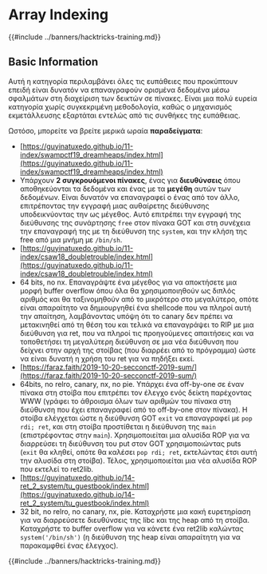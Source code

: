 # Array Indexing

{{#include ../banners/hacktricks-training.md}}

## Basic Information

Αυτή η κατηγορία περιλαμβάνει όλες τις ευπάθειες που προκύπτουν επειδή είναι δυνατόν να επαναγραφούν ορισμένα δεδομένα μέσω σφαλμάτων στη διαχείριση των δεικτών σε πίνακες. Είναι μια πολύ ευρεία κατηγορία χωρίς συγκεκριμένη μεθοδολογία, καθώς ο μηχανισμός εκμετάλλευσης εξαρτάται εντελώς από τις συνθήκες της ευπάθειας.

Ωστόσο, μπορείτε να βρείτε μερικά ωραία **παραδείγματα**:

- [https://guyinatuxedo.github.io/11-index/swampctf19_dreamheaps/index.html](https://guyinatuxedo.github.io/11-index/swampctf19_dreamheaps/index.html)
- Υπάρχουν **2 συγκρουόμενοι πίνακες**, ένας για **διευθύνσεις** όπου αποθηκεύονται τα δεδομένα και ένας με τα **μεγέθη** αυτών των δεδομένων. Είναι δυνατόν να επαναγραφεί ο ένας από τον άλλο, επιτρέποντας την εγγραφή μιας αυθαίρετης διεύθυνσης υποδεικνύοντας την ως μέγεθος. Αυτό επιτρέπει την εγγραφή της διεύθυνσης της συνάρτησης `free` στον πίνακα GOT και στη συνέχεια την επαναγραφή της με τη διεύθυνση της `system`, και την κλήση της free από μια μνήμη με `/bin/sh`.
- [https://guyinatuxedo.github.io/11-index/csaw18_doubletrouble/index.html](https://guyinatuxedo.github.io/11-index/csaw18_doubletrouble/index.html)
- 64 bits, no nx. Επαναγράψτε ένα μέγεθος για να αποκτήσετε μια μορφή buffer overflow όπου όλα θα χρησιμοποιηθούν ως διπλός αριθμός και θα ταξινομηθούν από το μικρότερο στο μεγαλύτερο, οπότε είναι απαραίτητο να δημιουργηθεί ένα shellcode που να πληροί αυτή την απαίτηση, λαμβάνοντας υπόψη ότι το canary δεν πρέπει να μετακινηθεί από τη θέση του και τελικά να επαναγράψει το RIP με μια διεύθυνση για ret, που να πληροί τις προηγούμενες απαιτήσεις και να τοποθετήσει τη μεγαλύτερη διεύθυνση σε μια νέα διεύθυνση που δείχνει στην αρχή της στοίβας (που διαρρέει από το πρόγραμμα) ώστε να είναι δυνατή η χρήση του ret για να πηδήξει εκεί.
- [https://faraz.faith/2019-10-20-secconctf-2019-sum/](https://faraz.faith/2019-10-20-secconctf-2019-sum/)
- 64bits, no relro, canary, nx, no pie. Υπάρχει ένα off-by-one σε έναν πίνακα στη στοίβα που επιτρέπει τον έλεγχο ενός δείκτη παρέχοντας WWW (γράφει το άθροισμα όλων των αριθμών του πίνακα στη διεύθυνση που έχει επαναγραφεί από το off-by-one στον πίνακα). Η στοίβα ελέγχεται ώστε η διεύθυνση GOT `exit` να επαναγραφεί με `pop rdi; ret`, και στη στοίβα προστίθεται η διεύθυνση της `main` (επιστρέφοντας στην `main`). Χρησιμοποιείται μια αλυσίδα ROP για να διαρρεύσει τη διεύθυνση του put στον GOT χρησιμοποιώντας puts (`exit` θα κληθεί, οπότε θα καλέσει `pop rdi; ret`, εκτελώντας έτσι αυτή την αλυσίδα στη στοίβα). Τέλος, χρησιμοποιείται μια νέα αλυσίδα ROP που εκτελεί το ret2lib.
- [https://guyinatuxedo.github.io/14-ret_2_system/tu_guestbook/index.html](https://guyinatuxedo.github.io/14-ret_2_system/tu_guestbook/index.html)
- 32 bit, no relro, no canary, nx, pie. Καταχρήστε μια κακή ευρετηρίαση για να διαρρεύσετε διευθύνσεις της libc και της heap από τη στοίβα. Καταχρήστε το buffer overflow για να κάνετε ένα ret2lib καλώντας `system('/bin/sh')` (η διεύθυνση της heap είναι απαραίτητη για να παρακαμφθεί ένας έλεγχος).

{{#include ../banners/hacktricks-training.md}}
